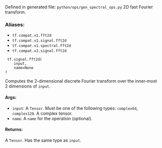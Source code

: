 Defined in generated file: `python/ops/gen_spectral_ops.py`
2D fast Fourier transform.
### Aliases:
- `tf.compat.v1.fft2d`
- `tf.compat.v1.signal.fft2d`
- `tf.compat.v1.spectral.fft2d`
- `tf.compat.v2.signal.fft2d`

```
 tf.signal.fft2d(
    input,
    name=None
)
```
Computes the 2-dimensional discrete Fourier transform over the inner-most 2 dimensions of `input`.
#### Args:
- `input`: A `Tensor`. Must be one of the following types: `complex64`, `complex128`. A complex tensor.
- `name`: A `name` for the operation (optional).
#### Returns:
A `Tensor`. Has the same type as `input`.
